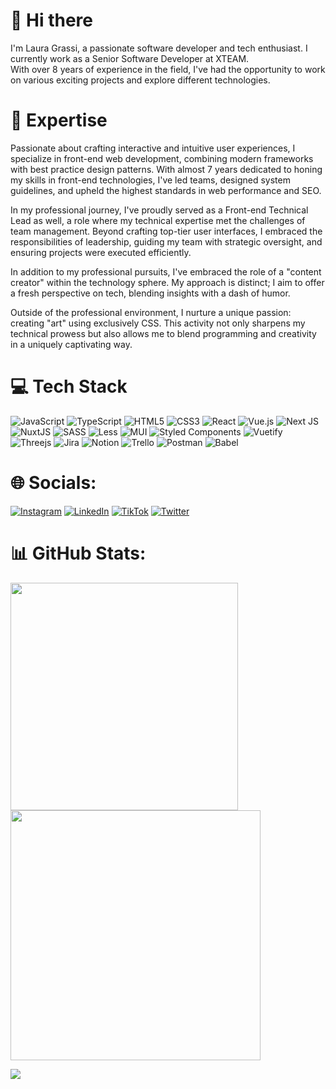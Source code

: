# 👋 Hi there

I'm Laura Grassi, a passionate software developer and tech enthusiast. I currently work as a Senior Software Developer at XTEAM. </br>
With over 8 years of experience in the field, I've had the opportunity to work on various exciting projects and explore different technologies.


# 🚀 Expertise

Passionate about crafting interactive and intuitive user experiences, I specialize in front-end web development, combining modern frameworks with best practice design patterns. With almost 7 years dedicated to honing my skills in front-end technologies, I've led teams, designed system guidelines, and upheld the highest standards in web performance and SEO.

In my professional journey, I've proudly served as a Front-end Technical Lead as well, a role where my technical expertise met the challenges of team management. Beyond crafting top-tier user interfaces, I embraced the responsibilities of leadership, guiding my team with strategic oversight, and ensuring projects were executed efficiently.

In addition to my professional pursuits, I've embraced the role of a "content creator" within the technology sphere. My approach is distinct; I aim to offer a fresh perspective on tech, blending insights with a dash of humor. 

Outside of the professional environment, I nurture a unique passion: creating "art" using exclusively CSS. This activity not only sharpens my technical prowess but also allows me to blend programming and creativity in a uniquely captivating way.


# 💻 Tech Stack
![JavaScript](https://img.shields.io/badge/javascript-%23323330.svg?style=for-the-badge&logo=javascript&logoColor=%23F7DF1E) ![TypeScript](https://img.shields.io/badge/typescript-%23007ACC.svg?style=for-the-badge&logo=typescript&logoColor=white) ![HTML5](https://img.shields.io/badge/html5-%23E34F26.svg?style=for-the-badge&logo=html5&logoColor=white) ![CSS3](https://img.shields.io/badge/css3-%231572B6.svg?style=for-the-badge&logo=css3&logoColor=white) ![React](https://img.shields.io/badge/react-%2320232a.svg?style=for-the-badge&logo=react&logoColor=%2361DAFB) ![Vue.js](https://img.shields.io/badge/vuejs-%2335495e.svg?style=for-the-badge&logo=vuedotjs&logoColor=%234FC08D) ![Next JS](https://img.shields.io/badge/Next-black?style=for-the-badge&logo=next.js&logoColor=white) ![NuxtJS](https://img.shields.io/badge/Nuxt-black?style=for-the-badge&logo=nuxt.js&logoColor=white) ![SASS](https://img.shields.io/badge/SASS-hotpink.svg?style=for-the-badge&logo=SASS&logoColor=white) ![Less](https://img.shields.io/badge/less-2B4C80?style=for-the-badge&logo=less&logoColor=white) ![MUI](https://img.shields.io/badge/MUI-%230081CB.svg?style=for-the-badge&logo=material-ui&logoColor=white) ![Styled Components](https://img.shields.io/badge/styled--components-DB7093?style=for-the-badge&logo=styled-components&logoColor=white) ![Vuetify](https://img.shields.io/badge/Vuetify-1867C0?style=for-the-badge&logo=vuetify&logoColor=AEDDFF) ![Threejs](https://img.shields.io/badge/threejs-black?style=for-the-badge&logo=three.js&logoColor=white) ![Jira](https://img.shields.io/badge/jira-%230A0FFF.svg?style=for-the-badge&logo=jira&logoColor=white) ![Notion](https://img.shields.io/badge/Notion-%23000000.svg?style=for-the-badge&logo=notion&logoColor=white) ![Trello](https://img.shields.io/badge/Trello-%23026AA7.svg?style=for-the-badge&logo=Trello&logoColor=white) ![Postman](https://img.shields.io/badge/Postman-FF6C37?style=for-the-badge&logo=postman&logoColor=white) ![Babel](https://img.shields.io/badge/Babel-F9DC3e?style=for-the-badge&logo=babel&logoColor=black)

# 🌐 Socials:
[![Instagram](https://img.shields.io/badge/Instagram-%23E4405F.svg?logo=Instagram&logoColor=white)](https://instagram.com/kibum.png) [![LinkedIn](https://img.shields.io/badge/LinkedIn-%230077B5.svg?logo=linkedin&logoColor=white)](https://linkedin.com/in/laura-grassi) [![TikTok](https://img.shields.io/badge/TikTok-%23000000.svg?logo=TikTok&logoColor=white)](https://tiktok.com/@kibum.png) [![Twitter](https://img.shields.io/badge/Twitter-%231DA1F2.svg?logo=Twitter&logoColor=white)](https://twitter.com/kibumLaura) 

# 📊 GitHub Stats:
<img src="https://github-readme-stats-wheat-two-53.vercel.app/api?username=lauragrassig&theme=neon&hide_border=false&include_all_commits=false&count_private=false"  width="364px" />                    <img src="https://github-readme-streak-stats.herokuapp.com/?user=lauragrassig&theme=neon&hide_border=false"  width="400px" />



![](https://github-readme-stats-wheat-two-53.vercel.app/api/top-langs/?username=lauragrassig&theme=neon&hide_border=false&include_all_commits=false&count_private=false&layout=compact)
